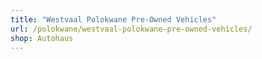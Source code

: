 ```yaml
---
title: "Westvaal Polokwane Pre-Owned Vehicles"
url: /polokwane/westvaal-polokwane-pre-owned-vehicles/
shop: Autohaus
---
```

